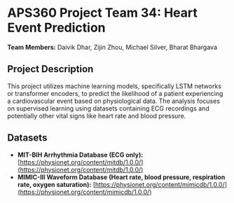 # APS360 Project Team 34: Heart Event Prediction

**Team Members:** Daivik Dhar, Zijin Zhou, Michael Silver, Bharat Bhargava

## Project Description
This project utilizes machine learning models, specifically LSTM networks or transformer encoders, to predict the likelihood of a patient experiencing a cardiovascular event based on physiological data. The analysis focuses on supervised learning using datasets containing ECG recordings and potentially other vital signs like heart rate and blood pressure.

## Datasets
* **MIT-BIH Arrhythmia Database (ECG only):** [https://physionet.org/content/mitdb/1.0.0/](https://physionet.org/content/mitdb/1.0.0/)
* **MIMIC-III Waveform Database (Heart rate, blood pressure, respiration rate, oxygen saturation):** [https://physionet.org/content/mimicdb/1.0.0/](https://physionet.org/content/mimicdb/1.0.0/)
